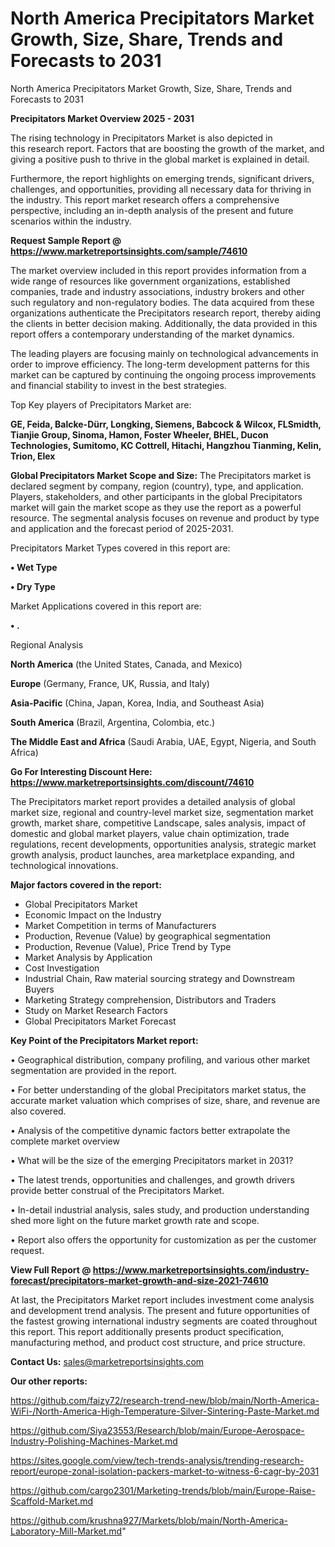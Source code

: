 # North America Precipitators Market Growth, Size, Share, Trends and Forecasts to 2031
North America Precipitators Market Growth, Size, Share, Trends and Forecasts to 2031

<Strong> Precipitators Market Overview 2025 - 2031</strong>

The rising technology in Precipitators Market is also depicted in this research report. Factors that are boosting the growth of the market, and giving a positive push to thrive in the global market is explained in detail.

Furthermore, the report highlights on emerging trends, significant drivers, challenges, and opportunities, providing all necessary data for thriving in the industry. This report market research offers a comprehensive perspective, including an in-depth analysis of the present and future scenarios within the industry.

<strong>Request Sample Report @ <a href=https://www.marketreportsinsights.com/sample/74610>https://www.marketreportsinsights.com/sample/74610</a></strong>

The market overview included in this report provides information from a wide range of resources like government organizations, established companies, trade and industry associations, industry brokers and other such regulatory and non-regulatory bodies. The data acquired from these organizations authenticate the Precipitators research report, thereby aiding the clients in better decision making. Additionally, the data provided in this report offers a contemporary understanding of the market dynamics.

The leading players are focusing mainly on technological advancements in order to improve efficiency. The long-term development patterns for this market can be captured by continuing the ongoing process improvements and financial stability to invest in the best strategies.

Top Key players of Precipitators Market are:

<strong>GE, Feida, Balcke-Dürr, Longking, Siemens, Babcock & Wilcox, FLSmidth, Tianjie Group, Sinoma, Hamon, Foster Wheeler, BHEL, Ducon Technologies, Sumitomo, KC Cottrell, Hitachi, Hangzhou Tianming, Kelin, Trion, Elex</strong>

<strong><b>Global Precipitators Market Scope and Size:</b></strong>
The Precipitators market is declared segment by company, region (country), type, and application. Players, stakeholders, and other participants in the global Precipitators market will gain the market scope as they use the report as a powerful resource. The segmental analysis focuses on revenue and product by type and application and the forecast period of 2025-2031.

Precipitators Market Types covered in this report are:

<strong>• Wet Type

• Dry Type</strong>

Market Applications covered in this report are:

<strong>• .</strong> 

Regional Analysis

<strong>North America</strong> (the United States, Canada, and Mexico)

<strong>Europe</strong> (Germany, France, UK, Russia, and Italy)

<strong>Asia-Pacific</strong> (China, Japan, Korea, India, and Southeast Asia)

<strong>South America</strong> (Brazil, Argentina, Colombia, etc.)

<strong>The Middle East and Africa</strong> (Saudi Arabia, UAE, Egypt, Nigeria, and South Africa)

<strong>Go For Interesting Discount Here: <a href=https://www.marketreportsinsights.com/discount/74610>https://www.marketreportsinsights.com/discount/74610</a></strong>

The Precipitators market report provides a detailed analysis of global market size, regional and country-level market size, segmentation market growth, market share, competitive Landscape, sales analysis, impact of domestic and global market players, value chain optimization, trade regulations, recent developments, opportunities analysis, strategic market growth analysis, product launches, area marketplace expanding, and technological innovations.

<strong><b>Major factors covered in the report:</b></strong>
<ul>
  <li>Global Precipitators Market </li>
  <li>Economic Impact on the Industry</li>
  <li>Market Competition in terms of Manufacturers</li>
  <li>Production, Revenue (Value) by geographical segmentation</li>
  <li>Production, Revenue (Value), Price Trend by Type</li>
  <li>Market Analysis by Application</li>
  <li>Cost Investigation</li>
  <li>Industrial Chain, Raw material sourcing strategy and Downstream Buyers</li>
  <li>Marketing Strategy comprehension, Distributors and Traders</li>
  <li>Study on Market Research Factors</li>
  <li>Global Precipitators Market Forecast</li>
</ul>

<strong><b>Key Point of the Precipitators Market report:</b></strong>

• Geographical distribution, company profiling, and various other market segmentation are provided in the report.

• For better understanding of the global Precipitators market status, the accurate market valuation which comprises of size, share, and revenue are also covered.

• Analysis of the competitive dynamic factors better extrapolate the complete market overview

• What will be the size of the emerging Precipitators market in 2031?

• The latest trends, opportunities and challenges, and growth drivers provide better construal of the Precipitators Market.

• In-detail industrial analysis, sales study, and production understanding shed more light on the future market growth rate and scope.

• Report also offers the opportunity for customization as per the customer request.

<strong><b>View Full Report @ <a href=https://www.marketreportsinsights.com/industry-forecast/precipitators-market-growth-and-size-2021-74610>https://www.marketreportsinsights.com/industry-forecast/precipitators-market-growth-and-size-2021-74610</a></b></strong>


At last, the Precipitators Market report includes investment come analysis and development trend analysis. The present and future opportunities of the fastest growing international industry segments are coated throughout this report. This report additionally presents product specification, manufacturing method, and product cost structure, and price structure.

<strong>Contact Us:</strong>
sales@marketreportsinsights.com

<strong>Our other reports:</strong>

<a href=https://github.com/faizy72/research-trend-new/blob/main/North-America-WiFi-/North-America-High-Temperature-Silver-Sintering-Paste-Market.md>https://github.com/faizy72/research-trend-new/blob/main/North-America-WiFi-/North-America-High-Temperature-Silver-Sintering-Paste-Market.md</a>

<a href=https://github.com/Siya23553/Research/blob/main/Europe-Aerospace-Industry-Polishing-Machines-Market.md>https://github.com/Siya23553/Research/blob/main/Europe-Aerospace-Industry-Polishing-Machines-Market.md</a>

<a href=https://sites.google.com/view/tech-trends-analysis/trending-research-report/europe-zonal-isolation-packers-market-to-witness-6-cagr-by-2031>https://sites.google.com/view/tech-trends-analysis/trending-research-report/europe-zonal-isolation-packers-market-to-witness-6-cagr-by-2031</a>

<a href=https://github.com/cargo2301/Marketing-trends/blob/main/Europe-Raise-Scaffold-Market.md>https://github.com/cargo2301/Marketing-trends/blob/main/Europe-Raise-Scaffold-Market.md</a>

<a href=https://github.com/krushna927/Markets/blob/main/North-America-Laboratory-Mill-Market.md>https://github.com/krushna927/Markets/blob/main/North-America-Laboratory-Mill-Market.md</a>"

